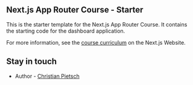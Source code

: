 ## Next.js App Router Course - Starter

This is the starter template for the Next.js App Router Course. It contains the starting code for the dashboard application.

For more information, see the [course curriculum](https://nextjs.org/learn) on the Next.js Website.

## Stay in touch

- Author - [Christian Pietsch](linkedin.com/in/christian-pietsch-57247183)
